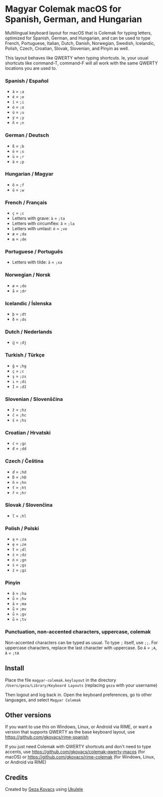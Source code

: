 # Magyar Colemak macOS for Spanish, German, and Hungarian

Multilingual keyboard layout for macOS that is Colemak for typing letters, optimized for Spanish, German, and Hungarian, and can be used to type French, Portuguese, Italian, Dutch, Danish, Norwegian, Swedish, Icelandic, Polish, Czech, Croatian, Slovak, Slovenian, and Pinyin as well.

This layout behaves like QWERTY when typing shortcuts. Ie, your usual shortcuts like command-T, command-F will all work with the same QWERTY locations you are used to.

### Spanish / Español

* `á` = `;a`
* `é` = `;e`
* `í` = `;i`
* `ó` = `;o`
* `ú` = `;u`
* `ý` = `;y`
* `ñ` = `;n`

### German / Deutsch

* `ß` = `;b`
* `ö` = `;s`
* `ü` = `;r`
* `ä` = `;p`

### Hungarian / Magyar

* `ő` = `;f`
* `ű` = `;w`

### French / Français

* `ç` = `;c`
* Letters with grave: `à` = `;ta`
* Letters with circumflex: `â` = `;la`
* Letters with umlaut: `ë` = `;ve`
* `æ` = `;da`
* `œ` = `;de`

### Portuguese / Português

* Letters with tilde: `ã` = `;xa`

### Norwegian / Norsk

* `ø` = `;do`
* `å` = `;dr`

### Icelandic / Íslenska

* `þ` = `;dt`
* `ð` = `;ds`

### Dutch / Nederlands

* `ĳ` = `;dj`

### Turkish / Türkçe

* `ğ` = `;hg`
* `ç` = `;c`
* `ş` = `;zs`
* `ı` = `;di`
* `İ` = `;dI`

### Slovenian / Slovenščina

* `ž` = `;hz`
* `č` = `;hc`
* `š` = `;hs`

### Croatian / Hrvatski

* `ć` = `;gc`
* `đ` = `;dd`

### Czech / Čeština

* `ď` = `;hd`
* `Ď` = `;hD`
* `ň` = `;hn`
* `ť` = `;ht`
* `ř` = `;hr`

### Slovak / Slovenčina

* `ľ` = `;hl`

### Polish / Polski

* `ą` = `;za`
* `ę` = `;ze`
* `ł` = `;dl`
* `ż` = `;dz`
* `ń` = `;gn`
* `ś` = `;gs`
* `ź` = `;gz`

### Pinyin

* `ǎ` = `;ha`
* `ǚ` = `;hv`
* `ā` = `;ma`
* `ǖ` = `;mv`
* `ǘ` = `;gv`
* `ǜ` = `;tv`

### Punctuation, non-accented characters, uppercase, colemak

Non-accented characters can be typed as usual. To type `;` itself, use `;;`. For uppercase characters, replace the last character with uppercase. So `Á` = `;A`, `À` = `;tA`

## Install

Place the file `magyar-colemak.keylayout` in the directory `/Users/geza/Library/Keyboard Layouts` (replacing `geza` with your username)

Then logout and log back in. Open the keyboard preferences, go to other languages, and select `Magyar Colemak`

## Other versions

If you want to use this on Windows, Linux, or Android via RIME, or want a version that supports QWERTY as the base keyboard layout, use https://github.com/gkovacs/rime-spanish

If you just need Colemak with QWERTY shortcuts and don't need to type accents, use https://github.com/gkovacs/colemak-qwerty-macos (for macOS) or https://github.com/gkovacs/rime-colemak (for Windows, Linux, or Android via RIME)

## Credits

Created by [Geza Kovacs](https://github.com/gkovacs)
using [Ukulele](https://scripts.sil.org/ukelele)